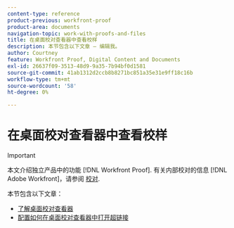 ```yaml
---
content-type: reference
product-previous: workfront-proof
product-area: documents
navigation-topic: work-with-proofs-and-files
title: 在桌面校对查看器中查看校样
description: 本节包含以下文章 — 编辑我。
author: Courtney
feature: Workfront Proof, Digital Content and Documents
exl-id: 26637f09-3513-48d9-9a35-7b94bf0d1581
source-git-commit: 41ab1312d2ccb8b8271bc851a35e31e9ff18c16b
workflow-type: tm+mt
source-wordcount: '58'
ht-degree: 0%

---
```


# 在桌面校对查看器中查看校样

>[!IMPORTANT]
>
>本文介绍独立产品中的功能 [!DNL Workfront Proof]. 有关内部校对的信息 [!DNL Adobe Workfront]，请参阅 [校对](../../../review-and-approve-work/proofing/proofing.md).

本节包含以下文章：

* [了解桌面校对查看器](../../../workfront-proof/wp-work-proofsfiles/review-proofs-dpv/destop-proofing-viewer.md)
* [配置如何在桌面校对查看器中打开超链接](../../../workfront-proof/wp-work-proofsfiles/review-proofs-dpv/configure-how-hyperlinks-open.md)
